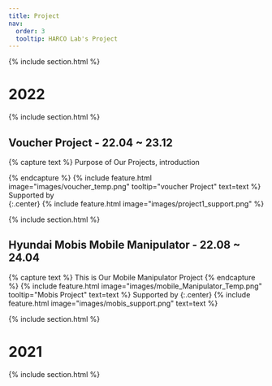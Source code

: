 ```yaml
---
title: Project
nav:
  order: 3
  tooltip: HARCO Lab's Project
---
```



{% include section.html %}
# 2022
{% include section.html %}


## Voucher Project - 22.04 ~ 23.12  
{% capture text %}
Purpose of Our Projects, introduction

{% endcapture %}
{%
  include feature.html
  image="images/voucher_temp.png"
  tooltip="voucher Project"
  text=text
%}
Supported by  
{:.center}
{%
  include feature.html
  image="images/project1_support.png"
%}



<!-- {%
  include gallery.html
  style="square"

  image1="images/hexar.png"
  tooltip1="Hexar Humancare"

  image2="images/harc.png"
  tooltip2="harcolab"

  image3="images/kuka_innovation.png"
  tooltip3="After winning the KUKA INNOVATION AWARD 2018"
%} -->
  
  
{% include section.html %}


## Hyundai Mobis Mobile Manipulator - 22.08 ~ 24.04
{% capture text %}
This is Our Mobile Manipulator Project
{% endcapture %}
{%
  include feature.html
  image="images/mobile_Manipulator_Temp.png"
  tooltip="Mobis Project"
  text=text
%}
Supported by 
{:.center}
{%
  include feature.html
  image="images/mobis_support.png"
  text=text
%}

{% include section.html %}

# 2021

{% include section.html %}
